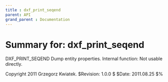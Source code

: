 ```yaml
---
title : dxf_print_seqend
parent: API
grand_parent : Documentation
---
```

# Summary for: **dxf_print_seqend**

DXF_PRINT_SEQEND Dump entity properties.
Internal function: Not usable directly.

Copyright 2011 Grzegorz Kwiatek.
$Revision: 1.0.0 $  $Date: 2011.08.25 $%

